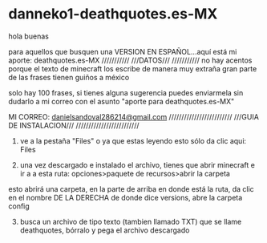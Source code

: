 # danneko1-deathquotes.es-MX
hola buenas

para aquellos que busquen una VERSION EN ESPAÑOL...aquí está mi aporte: deathquotes.es-MX
///////////
///DATOS///
///////////
no hay acentos porque el texto de minecraft los escribe de manera muy extraña
gran parte de las frases tienen guiños a méxico

solo hay 100 frases, si tienes alguna sugerencia puedes enviarmela sin dudarlo a mi correo con el asunto "aporte para deathquotes.es-MX"

MI CORREO: danielsandoval286214@gmail.com
/////////////////////////
///GUIA DE INSTALACION///
/////////////////////////
1. ve a la pestaña "Files" o ya que estas leyendo esto sólo da clic aqui: Files

2. una vez descargado e instalado el archivo, tienes que abrir minecraft e ir a a esta ruta: opciones>paquete de recursos>abrir la carpeta

esto abrirá una carpeta, en la parte de arriba en donde está la ruta, da clic en el nombre DE LA DERECHA de donde dice versions, abre la carpeta config

3. busca un archivo de tipo texto (tambien llamado TXT) que se llame deathquotes, bórralo y pega el archivo descargado
